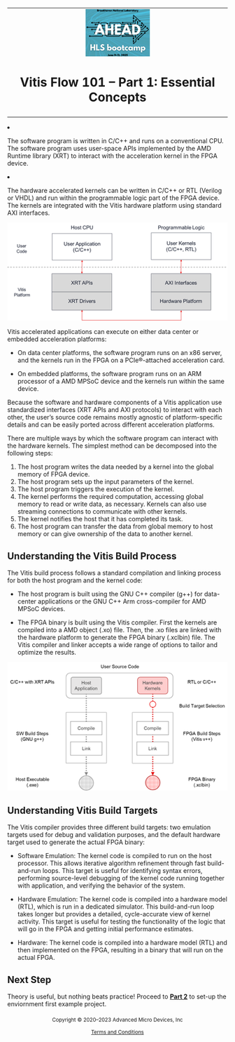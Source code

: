 <table class="sphinxhide" width="100%">
 <tr>
   <td align="center"><img src="./images/copy.png" width="30%"/><h1> Vitis Flow 101 – Part 1: Essential Concepts</h1>
   </td>
 </tr>
 <tr>
 <td>
 </td>
 </tr>
</table



* The software program is written in C/C++ and runs on a conventional CPU. The software program uses user-space APIs implemented by the AMD Runtime library (XRT) to interact with the acceleration kernel in the FPGA device.

* The hardware accelerated kernels can be written in C/C++ or RTL (Verilog or VHDL) and run within the programmable logic part of the FPGA device. The kernels are integrated with the Vitis hardware platform using standard AXI interfaces.

  ![img](./images/part1_execution_model.png)

Vitis accelerated applications can execute on either data center or embedded acceleration platforms:

* On data center platforms, the software program runs on an x86 server, and the kernels run in the FPGA on a PCIe®-attached acceleration card.

* On embedded platforms, the software program runs on an ARM processor of a AMD MPSoC device and the kernels run within the same device. 

Because the software and hardware components of a Vitis application use standardized interfaces (XRT APIs and AXI protocols) to interact with each other, the user’s source code remains mostly agnostic of platform-specific details and can be easily ported across different acceleration platforms.

There are multiple ways by which the software program can interact with the hardware kernels. The simplest method can be decomposed into the following steps:

1. The host program writes the data needed by a kernel into the global memory of FPGA device.
2. The host program sets up the input parameters of the kernel.
3. The host program triggers the execution of the kernel.
4. The kernel performs the required computation, accessing global memory to read or write data, as necessary. Kernels can also use streaming connections to communicate with other kernels.
5. The kernel notifies the host that it has completed its task.
6. The host program can transfer the data from global memory to host memory or can give ownership of the data to another kernel.

## Understanding the Vitis Build Process

The Vitis build process follows a standard compilation and linking process for both the host program and the kernel code:

* The host program is built using the GNU C++ compiler (g++) for data-center applications or the GNU C++ Arm cross-compiler for AMD MPSoC devices. 

* The FPGA binary is built using the Vitis compiler. First the kernels are compiled into a AMD object (.xo) file. Then, the .xo files are linked with the hardware platform to generate the FPGA binary (.xclbin) file. The Vitis compiler and linker accepts a wide range of options to tailor and optimize the results. 

![img](./images/part1_build_flow.png)

## Understanding Vitis Build Targets

The Vitis compiler provides three different build targets: two emulation targets used for debug and validation purposes, and the default hardware target used to generate the actual FPGA binary:

* Software Emulation: The kernel code is compiled to run on the host processor. This allows iterative algorithm refinement through fast build-and-run loops. This target is useful for identifying syntax errors, performing source-level debugging of the kernel code running together with application, and verifying the behavior of the system.

* Hardware Emulation: The kernel code is compiled into a hardware model (RTL), which is run in a dedicated simulator. This build-and-run loop takes longer but provides a detailed, cycle-accurate view of kernel activity. This target is useful for testing the functionality of the logic that will go in the FPGA and getting initial performance estimates.

* Hardware: The kernel code is compiled into a hardware model (RTL) and then implemented on the FPGA, resulting in a binary that will run on the actual FPGA.

## Next Step

Theory is useful, but nothing beats practice! Proceed to [**Part 2**](./part2.md) to set-up the enviornment first example project.

<p class="sphinxhide" align="center"><sub>Copyright © 2020–2023 Advanced Micro Devices, Inc</sub></p>

<p class="sphinxhide" align="center"><sup><a href="https://www.amd.com/en/corporate/copyright">Terms and Conditions</a></sup></p>
